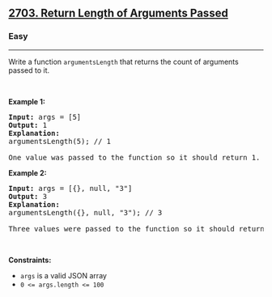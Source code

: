<h2><a href="https://leetcode.com/problems/return-length-of-arguments-passed/">2703. Return Length of Arguments Passed</a></h2><h3>Easy</h3><hr><div>Write a function&nbsp;<code>argumentsLength</code> that returns the count of arguments passed to it.
<p>&nbsp;</p>
<p><strong class="example">Example 1:</strong></p>

<pre style="position: relative;"><strong>Input:</strong> args = [5]
<strong>Output:</strong> 1
<strong>Explanation:</strong>
argumentsLength(5); // 1

One value was passed to the function so it should return 1.
<div class="open_grepper_editor" title="Edit &amp; Save To Grepper"></div></pre>

<p><strong class="example">Example 2:</strong></p>

<pre style="position: relative;"><strong>Input:</strong> args = [{}, null, "3"]
<strong>Output:</strong> 3
<strong>Explanation:</strong> 
argumentsLength({}, null, "3"); // 3

Three values were passed to the function so it should return 3.
<div class="open_grepper_editor" title="Edit &amp; Save To Grepper"></div></pre>

<p>&nbsp;</p>
<p><strong>Constraints:</strong></p>

<ul>
	<li><code>args</code>&nbsp;is a valid JSON array</li>
	<li><code>0 &lt;= args.length &lt;= 100</code></li>
</ul>
</div>